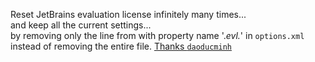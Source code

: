Reset JetBrains evaluation license infinitely many times...  
and keep all the current settings...  
by removing only the line from with property name '.*evl.*' in `options.xml` instead of removing the entire file. [Thanks `daoducminh`](https://stackoverflow.com/questions/11641780/bash-delete-a-line-from-a-file-permanently/11641809#11641809)
